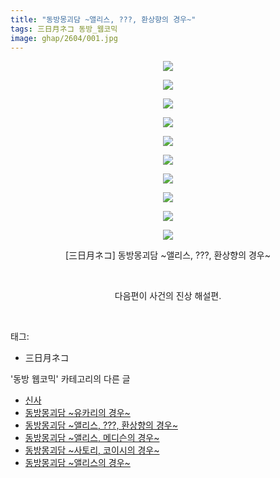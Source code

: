 ```yaml
---
title: "동방몽괴담 ~앨리스, ???, 환상향의 경우~"
tags: 三日月ネコ 동방_웹코믹
image: ghap/2604/001.jpg
---
```

<div class="article">
<p style="text-align: center; clear: none; float: none;"><img src="{{ site.nasurl }}/ghap/2604/001.jpg"/></p>
<p style="text-align: center; clear: none; float: none;"><img src="{{ site.nasurl }}/ghap/2604/002.jpg"/></p>
<p style="text-align: center; clear: none; float: none;"><img src="{{ site.nasurl }}/ghap/2604/003.jpg"/></p>
<p style="text-align: center; clear: none; float: none;"><img src="{{ site.nasurl }}/ghap/2604/004.jpg"/></p>
<p style="text-align: center; clear: none; float: none;"><img src="{{ site.nasurl }}/ghap/2604/005.jpg"/></p>
<p style="text-align: center; clear: none; float: none;"><img src="{{ site.nasurl }}/ghap/2604/006.jpg"/></p>
<p style="text-align: center; clear: none; float: none;"><img src="{{ site.nasurl }}/ghap/2604/007.jpg"/></p>
<p style="text-align: center; clear: none; float: none;"><img src="{{ site.nasurl }}/ghap/2604/008.jpg"/></p>
<p style="text-align: center; clear: none; float: none;"><img src="{{ site.nasurl }}/ghap/2604/009.jpg"/></p>
<p style="text-align: center; clear: none; float: none;"><img src="{{ site.nasurl }}/ghap/2604/010.jpg"/></p>
<p style="text-align: center; clear: none; float: none;">[三日月ネコ] 동방몽괴담 ~앨리스, ???, 환상향의 경우~</p>
<p style="text-align: center; clear: none; float: none;"><br/></p>
<p style="text-align: center; clear: none; float: none;">다음편이 사건의 진상 해설편.</p>
<p><br/></p>
</div><div class="tagTrail">
<p>태그: </p>
<ul>
<li>三日月ネコ</li>
</ul>
</div><div class="another">
<p>'동방 웹코믹' 카테고리의 다른 글</p>
<ul>
<li><a href="/2016-10-16-ghap_2614">신사</a></li>
<li><a href="/2016-10-15-ghap_2605">동방몽괴담 ~유카리의 경우~</a></li>
<li><a href="/2016-10-15-ghap_2604">동방몽괴담 ~앨리스, ???, 환상향의 경우~</a></li>
<li><a href="/2016-10-15-ghap_2603">동방몽괴담 ~앨리스, 메디슨의 경우~</a></li>
<li><a href="/2016-10-15-ghap_2602">동방몽괴담 ~사토리, 코이시의 경우~</a></li>
<li><a href="/2016-10-15-ghap_2601">동방몽괴담 ~앨리스의 경우~</a></li>
</ul>
</div><div class="cb_module cb_fluid">
<div class="cb_wrt cb_profile">
</div><!-- commentList close -->
</div>